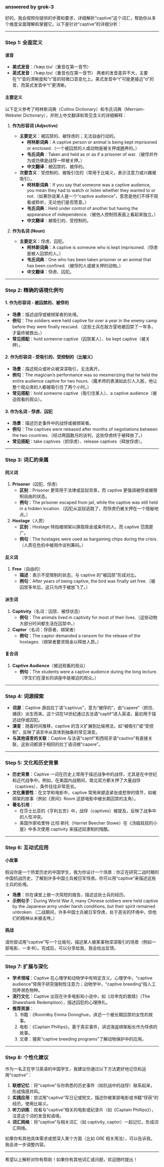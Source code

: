 ### answered by grok-3
好的，我会按照你提供的步骤和要求，详细解析“captive”这个词汇，帮助你从多个维度全面理解和掌握它。以下是针对“captive”的详细分析：

---

### Step 1: 全面定义

#### 读音
- **美式发音**：/ˈkæp.tɪv/（重音在第一音节）
- **英式发音**：/ˈkæp.tɪv/（重音也在第一音节）
两者的发音差异不大，主要在“t”音的清晰度和“ɪ”音的轻微口音变化上。美式发音中“t”可能更接近“d”的音，而英式发音中“t”更清晰。

#### 主要定义
以下定义参考了柯林斯词典（Collins Dictionary）和韦氏词典（Merriam-Webster Dictionary），并附上中文翻译和常见含义的详细解释：

1. **作为形容词 (Adjective)**
   - **主要定义**：被囚禁的、被俘虏的；无法自由行动的。
     - **柯林斯词典**：A captive person or animal is being kept imprisoned or enclosed.（一个被囚禁的人或动物是被关押或圈养的。）
     - **韦氏词典**：Taken and held as or as if a prisoner of war.（被俘并作为或仿佛是战俘一样被关押。）
     - **中文翻译**：被囚禁的、被俘的。
   - **次要含义**：受控制的、被吸引住的（常用于比喻义，表示注意力或兴趣被吸引）。
     - **柯林斯词典**：If you say that someone was a captive audience, you mean they had to watch or listen whether they wanted to or not.（如果你说某人是一个“captive audience”，意思是他们不得不观看或聆听，无论他们是否愿意。）
     - **韦氏词典**：Held under control of another but having the appearance of independence.（被他人控制但表面上看起来独立。）
     - **中文翻译**：被吸引的、受控制的。

2. **作为名词 (Noun)**
   - **主要定义**：俘虏、囚犯。
     - **柯林斯词典**：A captive is someone who is kept imprisoned.（俘虏是被人囚禁的人。）
     - **韦氏词典**：One who has been taken prisoner or an animal that has been confined.（被俘的人或被关押的动物。）
     - **中文翻译**：俘虏、囚犯。

---

### Step 2: 精确的语境化例句

#### 1. 作为形容词 - 被囚禁的、被俘的
- **场景**：描述战俘或被绑架者的处境。
- **例句**：The soldiers were held captive for over a year in the enemy camp before they were finally rescued.（这些士兵在敌方营地被囚禁了一年多，才最终被救出。）
- **常见搭配**：hold someone captive（囚禁某人）、be kept captive（被关押）。

#### 2. 作为形容词 - 受吸引的、受控制的（比喻义）
- **场景**：描述观众或听众被深深吸引，无法离开。
- **例句**：The magician’s performance was so mesmerizing that he held the entire audience captive for two hours.（魔术师的表演如此引人入胜，他让整个观众席的人都被吸引住了两个小时。）
- **常见搭配**：hold someone captive（吸引住某人）、a captive audience（被迫观看的观众）。

#### 3. 作为名词 - 俘虏、囚犯
- **场景**：描述历史事件中的战俘或被绑架者。
- **例句**：The captives were released after months of negotiations between the two countries.（经过两国数月的谈判，这些俘虏终于被释放了。）
- **常见搭配**：take captives（抓俘虏）、release captives（释放俘虏）。

---

### Step 3: 词汇的亲属

#### 同义词
1. **Prisoner**（囚犯、俘虏）
   - **区别**：Prisoner 更常用于法律或监狱背景，而 captive 更强调被俘或被限制自由的状态。
   - **例句**：The prisoner escaped from jail, while the captive was still held in a hidden location.（囚犯从监狱逃跑了，而俘虏仍被关押在一个隐秘地点。）
2. **Hostage**（人质）
   - **区别**：Hostage 特指被绑架以换取赎金或条件的人，而 captive 范围更广。
   - **例句**：The hostages were used as bargaining chips during the crisis.（人质在危机中被用作谈判筹码。）

#### 反义词
1. **Free**（自由的）
   - **描述**：表示不受限制的状态，与 captive 的“被囚禁”形成对比。
   - **例句**：After years of being captive, the bird was finally set free.（被囚禁多年后，这只鸟终于被放飞了。）

#### 派生词
1. **Captivity**（名词：囚禁、被俘状态）
   - **例句**：The animals lived in captivity for most of their lives.（这些动物大部分时间都生活在囚禁中。）
2. **Captor**（名词：俘获者、绑架者）
   - **例句**：The captor demanded a ransom for the release of the hostages.（绑架者要求赎金以释放人质。）

#### 复合词
1. **Captive Audience**（被迫观看的观众）
   - **例句**：The students were a captive audience during the long lecture.（学生们在漫长的讲座中是被迫的观众。）

---

### Step 4: 词源探索

- **词源**：Captive 源自拉丁语“captivus”，意为“被俘的”，由“capere”（抓住、捕获）派生而来。这个词在14世纪通过古法语“captif”进入英语，最初用于描述战俘或囚犯。
- **演变**：随着时间推移，captive 的含义扩展到比喻用法，如“被吸引”或“受控制”，反映了语言中从具体到抽象的常见演变。
- **与其他语言的关联**：Captive 与法语“captif”和西班牙语“cautivo”有直接关联，这些词都源于相同的拉丁语词根“capere”。

---

### Step 5: 文化和历史背景

- **历史背景**：Captive 一词在历史上常用于描述战争中的战俘，尤其是在中世纪和近代战争中。例如，在美国内战期间，南北双方都关押了大量战俘（captives），条件往往非常恶劣。
- **文化重要性**：在文学和电影中，captive 常用来塑造紧张或悲惨的情节，如被绑架的故事（例如《房间》Room 这部电影中被长期囚禁的主角）。
- **著名引用**：
  - 在莎士比亚的《亨利五世》中，战俘（captives）被提及，反映了战争中的人性冲突。
  - 美国作家哈里特·比彻·斯托（Harriet Beecher Stowe）在《汤姆叔叔的小屋》中多次使用 captivity 来描述奴隶制的残酷。

---

### Step 6: 互动式应用

#### 小故事
假设你是一个热爱历史的中国学生，我为你设计一个场景：你正在研究二战时期的中国抗战历史，了解到许多中国士兵被日军俘虏。你可以用“captive”来描述这些士兵的处境。
- **场景**：你在课堂上做一次简短的报告，描述这些士兵的经历。
- **示例句子**：During World War II, many Chinese soldiers were held captive by the Japanese army under harsh conditions, but their spirit remained unbroken.（二战期间，许多中国士兵被日军俘虏，处于恶劣的环境中，但他们的精神从未被击垮。）

#### 挑战
请你尝试用“captive”写一个比喻句，描述某人被某事物深深吸引的场景（例如一部电影、一本书）。完成后，可以分享给我，我会给出反馈。

---

### Step 7: 扩展与深化

- **学术领域**：Captive 在心理学和动物学中有特定含义。心理学中，“captive audience”常用于研究强制性注意力；动物学中，“captive breeding”指人工饲养濒危物种。
- **流行文化**：Captive 出现在许多电影和小说中，如《肖申克的救赎》（The Shawshank Redemption），描述囚犯的心理挣扎。
- **推荐资源**：
  1. 书籍：《Room》by Emma Donoghue，讲述一个被长期囚禁的女性的故事。
  2. 电影：《Captain Phillips》，基于真实事件，讲述海盗绑架船长作为俘虏的故事。
  3. 文章：搜索“captive breeding programs”了解动物保护中的应用。

---

### Step 8: 个性化建议

作为一名正在学习英语的中国学生，我建议你通过以下方法更好地记住和运用“captive”：
1. **联想记忆**：将“captive”与你熟悉的历史事件（如抗战中的战俘）联系起来，形成情感共鸣。
2. **实践应用**：尝试用“captive”写日记或短文，描述你被某部电影或书籍“俘获”的经历，使用比喻义。
3. **听力训练**：观看与“captive”相关的电影或纪录片（如《Captain Phillips》），注意这个词的发音和语境。
4. **词汇网络**：将“captive”与相关词汇（如 captivity, captor）一起记忆，形成词汇网络。

如果你有其他具体需求或想深入某个方面（比如 GRE 相关用法），可以告诉我，我会进一步调整内容。

---

希望以上解析对你有帮助！如果你有其他词汇或问题，欢迎随时提出！